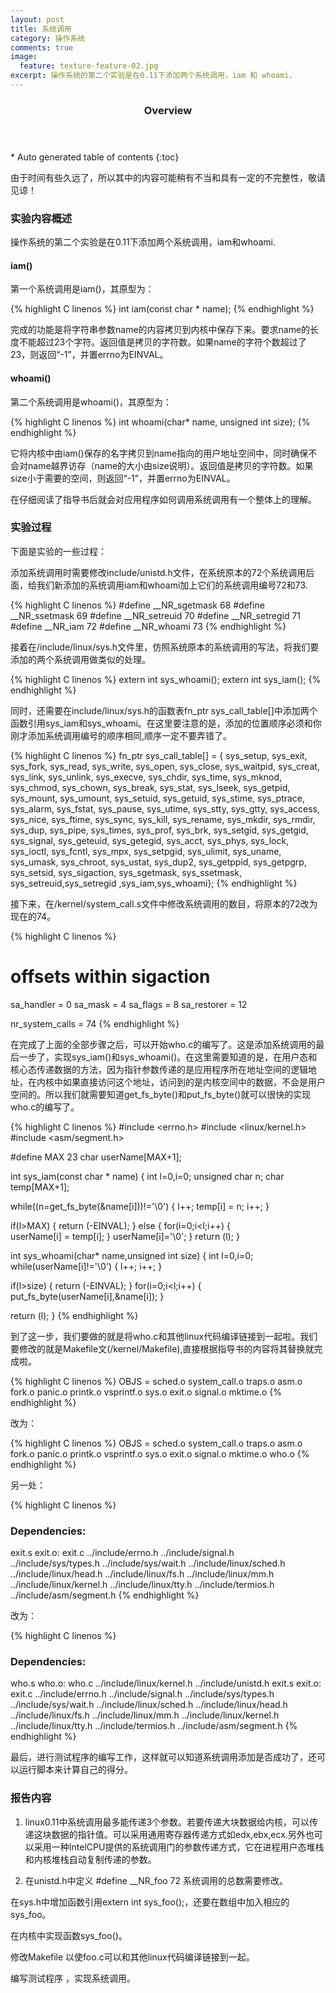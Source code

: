 ```yaml
--- 
layout: post
title: 系统调用
category: 操作系统
comments: true
image:
  feature: texture-feature-02.jpg
excerpt: 操作系统的第二个实验是在0.11下添加两个系统调用，iam 和 whoami.
---
```

<section id="table-of-contents" class="toc">
  <header>
    <h3>Overview</h3>
  </header>
<div id="drawer" markdown="1">
*  Auto generated table of contents
{:toc}
</div>
</section>

由于时间有些久远了，所以其中的内容可能稍有不当和具有一定的不完整性，敬请见谅！

### 实验内容概述

操作系统的第二个实验是在0.11下添加两个系统调用，iam和whoami.

#### iam()

第一个系统调用是iam()，其原型为：

{% highlight C linenos %}
int iam(const char * name);
{% endhighlight %}

完成的功能是将字符串参数name的内容拷贝到内核中保存下来。要求name的长度不能超过23个字符。返回值是拷贝的字符数。如果name的字符个数超过了23，则返回“-1”，并置errno为EINVAL。

#### whoami()

第二个系统调用是whoami()，其原型为：

{% highlight C linenos %}
int whoami(char* name, unsigned int size);
{% endhighlight %}

它将内核中由iam()保存的名字拷贝到name指向的用户地址空间中，同时确保不会对name越界访存（name的大小由size说明）。返回值是拷贝的字符数。如果size小于需要的空间，则返回“-1”，并置errno为EINVAL。

在仔细阅读了指导书后就会对应用程序如何调用系统调用有一个整体上的理解。

### 实验过程

下面是实验的一些过程：

添加系统调用时需要修改include/unistd.h文件，在系统原本的72个系统调用后面，给我们新添加的系统调用iam和whoami加上它们的系统调用编号72和73.

{% highlight C linenos %}
#define __NR_sgetmask	68
#define __NR_ssetmask	69
#define __NR_setreuid	70
#define __NR_setregid	71
#define __NR_iam	72
#define __NR_whoami	73
{% endhighlight %}

接着在/include/linux/sys.h文件里，仿照系统原本的系统调用的写法，将我们要添加的两个系统调用做类似的处理。

{% highlight C linenos %}
extern int sys_whoami();
extern int sys_iam();
{% endhighlight %}

同时，还需要在include/linux/sys.h的函数表fn_ptr sys_call_table[]中添加两个函数引用sys_iam和sys_whoami。在这里要注意的是，添加的位置顺序必须和你刚才添加系统调用编号的顺序相同,顺序一定不要弄错了。

{% highlight C linenos %}
fn_ptr sys_call_table[] = { sys_setup, sys_exit, sys_fork, sys_read,
sys_write, sys_open, sys_close, sys_waitpid, sys_creat, sys_link,
sys_unlink, sys_execve, sys_chdir, sys_time, sys_mknod, sys_chmod,
sys_chown, sys_break, sys_stat, sys_lseek, sys_getpid, sys_mount,
sys_umount, sys_setuid, sys_getuid, sys_stime, sys_ptrace, sys_alarm,
sys_fstat, sys_pause, sys_utime, sys_stty, sys_gtty, sys_access,
sys_nice, sys_ftime, sys_sync, sys_kill, sys_rename, sys_mkdir,
sys_rmdir, sys_dup, sys_pipe, sys_times, sys_prof, sys_brk, sys_setgid,
sys_getgid, sys_signal, sys_geteuid, sys_getegid, sys_acct, sys_phys,
sys_lock, sys_ioctl, sys_fcntl, sys_mpx, sys_setpgid, sys_ulimit,
sys_uname, sys_umask, sys_chroot, sys_ustat, sys_dup2, sys_getppid,
sys_getpgrp, sys_setsid, sys_sigaction, sys_sgetmask, sys_ssetmask,
sys_setreuid,sys_setregid ,sys_iam,sys_whoami};
{% endhighlight %}

接下来，在/kernel/system_call.s文件中修改系统调用的数目，将原本的72改为现在的74。

{% highlight C linenos %}
# offsets within sigaction
sa_handler = 0
sa_mask = 4
sa_flags = 8
sa_restorer = 12

nr_system_calls = 74
{% endhighlight %}

在完成了上面的全部步骤之后，可以开始who.c的编写了。这是添加系统调用的最后一步了，实现sys_iam()和sys_whoami()。在这里需要知道的是，在用户态和核心态传递数据的方法，因为指针参数传递的是应用程序所在地址空间的逻辑地址，在内核中如果直接访问这个地址，访问到的是内核空间中的数据，不会是用户空间的。所以我们就需要知道get_fs_byte()和put_fs_byte()就可以很快的实现who.c的编写了。

{% highlight C linenos %}
#include <errno.h>
#include <linux/kernel.h>
#include <asm/segment.h>

#define MAX 23
char userName[MAX+1];

int sys_iam(const char * name)
{
  int l=0,i=0;
  unsigned char n;
  char temp[MAX+1];

  while((n=get_fs_byte(&name[i]))!='\0')
  {
     l++;
     temp[i] = n;
     i++;
  }
  
  if(l>MAX)
  {
     return (-EINVAL);
  }
  else
  {
     for(i=0;i<l;i++)
     {  
        userName[i] = temp[i];
     }
     userName[i]='\0';
  }
  return (l);
}

int sys_whoami(char* name,unsigned int size)
{
  int l=0,i=0;
  while(userName[i]!='\0')
  {
     l++;
     i++;
  }

  if(l>size)
  {
    return (-EINVAL);
  }
  for(i=0;i<l;i++)
  {
     put_fs_byte(userName[i],&name[i]);
  }
  
  return (l);
}
{% endhighlight %}

到了这一步，我们要做的就是将who.c和其他linux代码编译链接到一起啦。我们要修改的就是Makefile文(/kernel/Makefile),直接根据指导书的内容将其替换就完成啦。

{% highlight C linenos %}
OBJS  = sched.o system_call.o traps.o asm.o fork.o 
        panic.o printk.o vsprintf.o sys.o exit.o 
        signal.o mktime.o
{% endhighlight %}
        
改为：

{% highlight C linenos %}
OBJS  = sched.o system_call.o traps.o asm.o fork.o
        panic.o printk.o vsprintf.o sys.o exit.o 
        signal.o mktime.o who.o
{% endhighlight %}        
        
另一处：

{% highlight C linenos %}
### Dependencies:
exit.s exit.o: exit.c ../include/errno.h ../include/signal.h 
  ../include/sys/types.h ../include/sys/wait.h ../include/linux/sched.h 
  ../include/linux/head.h ../include/linux/fs.h ../include/linux/mm.h
  ../include/linux/kernel.h ../include/linux/tty.h ../include/termios.h 
  ../include/asm/segment.h
{% endhighlight %}
  
改为：

{% highlight C linenos %}
### Dependencies:
who.s who.o: who.c ../include/linux/kernel.h ../include/unistd.h
exit.s exit.o: exit.c ../include/errno.h ../include/signal.h 
  ../include/sys/types.h ../include/sys/wait.h ../include/linux/sched.h 
  ../include/linux/head.h ../include/linux/fs.h ../include/linux/mm.h 
  ../include/linux/kernel.h ../include/linux/tty.h ../include/termios.h 
  ../include/asm/segment.h
{% endhighlight %}
  
最后，进行测试程序的编写工作，这样就可以知道系统调用添加是否成功了，还可以运行脚本来计算自己的得分。

### 报告内容

1. linux0.11中系统调用最多能传递3个参数。若要传递大块数据给内核，可以传递这块数据的指针值。可以采用通用寄存器传递方式如edx,ebx,ecx.另外也可以采用一种IntelCPU提供的系统调用门的参数传递方式，它在进程用户态堆栈和内核堆栈自动复制传递的参数。

2. 在unistd.h中定义 #define __NR_foo 72  系统调用的总数需要修改。

  在sys.h中增加函数引用extern int sys_foo();，还要在数组中加入相应的sys_foo。
  
  在内核中实现函数sys_foo()。
  
  修改Makefile 以使foo.c可以和其他linux代码编译链接到一起。
  
  编写测试程序 ，实现系统调用。
  